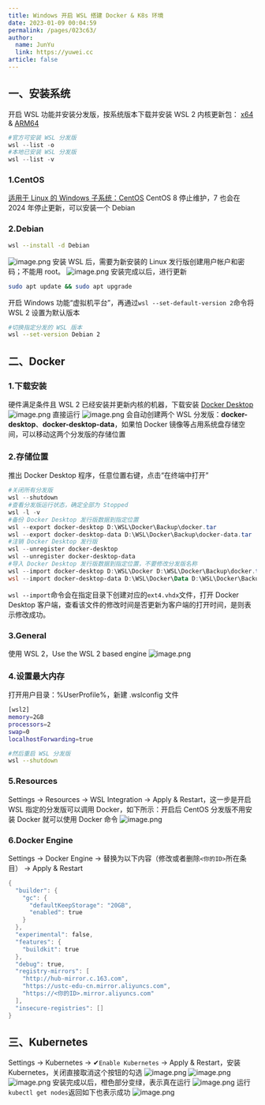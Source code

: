 ```yaml
---
title: Windows 开启 WSL 搭建 Docker & K8s 环境
date: 2023-01-09 00:04:59
permalink: /pages/023c63/
author: 
  name: JunYu
  link: https://yuwei.cc
article: false
---
```

## 一、安装系统
开启 WSL 功能并安装分发版，按系统版本下载并安装 WSL 2 内核更新包： [x64](https://wslstorestorage.blob.core.windows.net/wslblob/wsl_update_x64.msi) & [ARM64](https://wslstorestorage.blob.core.windows.net/wslblob/wsl_update_arm64.msi)
```powershell
#官方可安装 WSL 分发版
wsl --list -o
#本地已安装 WSL 分发版
wsl --list -v 
```
### 1.CentOS
[适用于 Linux 的 Windows 子系统：CentOS](https://www.yuque.com/kb/devops/sha016?view=doc_embed)
CentOS 8 停止维护，7 也会在 2024 年停止更新，可以安装一个 Debian
### 2.Debian
```bash
wsl --install -d Debian
```
![image.png](https://f.pz.al/pzal/2023/01/13/61b5157ce58d6.png)
安装 WSL 后，需要为新安装的 Linux 发行版创建用户帐户和密码；不能用 root。
![image.png](https://f.pz.al/pzal/2023/01/13/9cbfe42747eae.png)
安装完成以后，进行更新
```bash
sudo apt update && sudo apt upgrade
```
开启 Windows 功能“虚拟机平台”，再通过`wsl --set-default-version 2`命令将 WSL 2 设置为默认版本
```bash
#切换指定分发的 WSL 版本
wsl --set-version Debian 2
```
## 二、Docker
### 1.下载安装
硬件满足条件且 WSL 2 已经安装并更新内核的机器，下载安装 [Docker Desktop](https://www.docker.com/get-started/)
![image.png](https://f.pz.al/pzal/2023/01/13/04ef52905950e.png)
直接运行
![image.png](https://f.pz.al/pzal/2023/01/13/ef1d8cd609b34.png)
会自动创建两个 WSL 分发版：**docker-desktop**、**docker-desktop-data**，如果怕 Docker 镜像等占用系统盘存储空间，可以移动这两个分发版的存储位置
### 2.存储位置
推出 Docker Desktop 程序，任意位置右键，点击“在终端中打开”
```powershell
#关闭所有分发版
wsl --shutdown
#查看分发版运行状态，确定全部为 Stopped
wsl -l -v
#备份 Docker Desktop 发⾏版数据到指定位置
wsl --export docker-desktop D:\WSL\Docker\Backup\docker.tar
wsl --export docker-desktop-data D:\WSL\Docker\Backup\docker-data.tar
#注销 Docker Desktop 发⾏版
wsl --unregister docker-desktop
wsl --unregister docker-desktop-data
#导入 Docker Desktop 发⾏版数据到指定位置，不要修改分发版名称
wsl --import docker-desktop D:\WSL\Docker D:\WSL\Docker\Backup\docker.tar --version 2
wsl --import docker-desktop-data D:\WSL\Docker\Data D:\WSL\Docker\Backup\docker-data.tar --version 2
```
`wsl --import`命令会在指定目录下创建对应的`ext4.vhdx`文件，打开 Docker Desktop 客户端，查看该文件的修改时间是否更新为客户端的打开时间，是则表示修改成功。
### 3.General
使用 WSL 2，Use the WSL 2 based engine
![image.png](https://f.pz.al/pzal/2023/01/13/4ac5b2eaf007a.png)
### 4.设置最大内存
打开用户目录：%UserProfile%，新建 .wslconfig 文件
```bash
[wsl2]
memory=2GB
processors=2
swap=0
localhostForwarding=true

#然后重启 WSL 分发版
wsl --shutdown
```
### 5.Resources
Settings -> Resources -> WSL Integration -> Apply & Restart，这一步是开启 WSL 指定的分发版可以调用 Docker，如下所示：开启后 CentOS 分发版不用安装 Docker 就可以使用 Docker 命令
![image.png](https://f.pz.al/pzal/2023/01/13/85075d691e917.png)
### 6.Docker Engine
Settings -> Docker Engine -> 替换为以下内容（修改或者删除`<你的ID>`所在条目） -> Apply & Restart
```powershell
{
  "builder": {
    "gc": {
      "defaultKeepStorage": "20GB",
      "enabled": true
    }
  },
  "experimental": false,
  "features": {
    "buildkit": true
  },
  "debug": true,
  "registry-mirrors": [
    "http://hub-mirror.c.163.com",
    "https://ustc-edu-cn.mirror.aliyuncs.com",
    "https://<你的ID>.mirror.aliyuncs.com"
  ],
  "insecure-registries": []
}
```
## 三、Kubernetes
Settings -> Kubernetes -> ✔`Enable Kubernetes` -> Apply & Restart，安装 Kubernetes，关闭直接取消这个按钮的勾选
![image.png](https://f.pz.al/pzal/2023/01/13/b98bf69baa47f.png)
![image.png](https://f.pz.al/pzal/2023/01/13/c0a4f0e123dc8.png)
![image.png](https://f.pz.al/pzal/2023/01/13/be08f2ee73cd9.png)
安装完成以后，橙色部分变绿，表示真在运行
![image.png](https://f.pz.al/pzal/2023/01/13/33c1a76bf5d78.png)
运行`kubectl get nodes`返回如下也表示成功
![image.png](https://f.pz.al/pzal/2023/01/13/2d47b9884c583.png)
